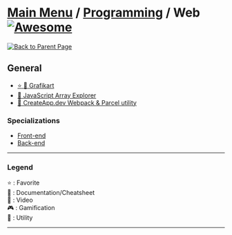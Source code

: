 # [Main Menu](../../README.md) / [Programming](../index.md) / Web [![Awesome](https://awesome.re/badge-flat.svg)](https://awesome.re)

[![Back to Parent Page](https://img.shields.io/badge/-Back_to_Parent_Page-blue?style=for-the-badge)](../index.md)

## General
- [:star: :movie_camera: Grafikart](https://www.youtube.com/user/grafikarttv)
- [:book: JavaScript Array Explorer](https://sdras.github.io/array-explorer/)
- [:wrench: CreateApp.dev Webpack & Parcel utility](https://createapp.dev/)

### Specializations
- [Front-end](Front-end.md)
- [Back-end](Back-end.md)

---

### Legend
:star: : Favorite\
:book: : Documentation/Cheatsheet\
:movie_camera: : Video\
:video_game: : Gamification\
:wrench: : Utility

---
